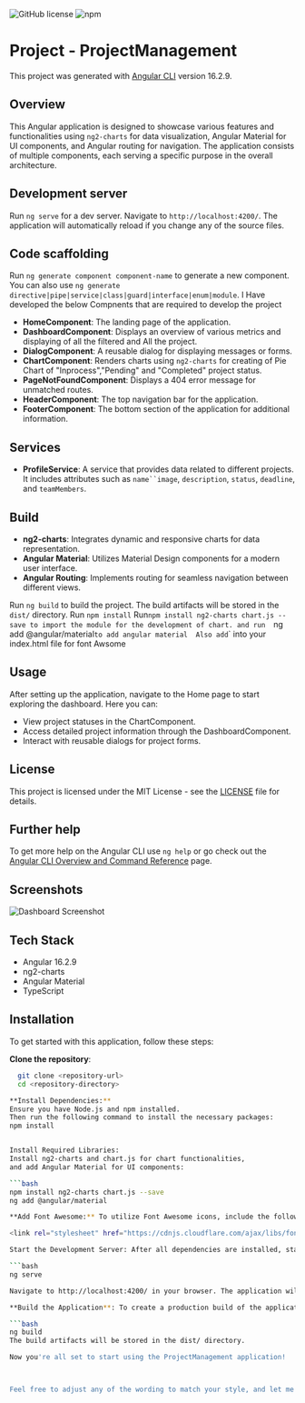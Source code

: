 
![GitHub license](https://img.shields.io/badge/license-MIT-blue.svg)
![npm](https://img.shields.io/npm/v/ng2-charts.svg)

# Project - ProjectManagement

This project was generated with [Angular CLI](https://github.com/angular/angular-cli) version 16.2.9.

## Overview

This Angular application is designed to showcase various features and functionalities using `ng2-charts` for data visualization, Angular Material for UI components, and Angular routing for navigation. The application consists of multiple components, each serving a specific purpose in the overall architecture.

## Development server

Run `ng serve` for a dev server. Navigate to `http://localhost:4200/`. The application will automatically reload if you change any of the source files.

## Code scaffolding

Run `ng generate component component-name` to generate a new component. You can also use `ng generate directive|pipe|service|class|guard|interface|enum|module`.
I Have developed the below Compnents that are required to develop the project
- **HomeComponent**: The landing page of the application.
- **DashboardComponent**: Displays an overview of various metrics and displaying of all the filtered and All the project.
- **DialogComponent**: A reusable dialog for displaying messages or forms.
- **ChartComponent**: Renders charts using `ng2-charts` for creating of Pie Chart of "Inprocess","Pending" and "Completed" project status.
- **PageNotFoundComponent**: Displays a 404 error message for unmatched routes.
- **HeaderComponent**: The top navigation bar for the application.
- **FooterComponent**: The bottom section of the application for additional information.
  
 ## Services

- **ProfileService**: A service that provides data related to different projects. It includes attributes such as `name``image`, `description`, `status`, `deadline`, and `teamMembers`. 

## Build

- **ng2-charts**: Integrates dynamic and responsive charts for data representation.
- **Angular Material**: Utilizes Material Design components for a modern user interface.
- **Angular Routing**: Implements routing for seamless navigation between different views.

Run `ng build` to build the project. The build artifacts will be stored in the `dist/` directory.
Run `npm install` 
Run`npm install ng2-charts chart.js --save to import the module for the development of chart.
and run  `ng add @angular/material` to add angular material 
Also add `<link rel="stylesheet" href="https://cdnjs.cloudflare.com/ajax/libs/font-awesome/6.0.0-beta3/css/all.min.css">`
into your index.html file for font Awsome 

## Usage

After setting up the application, navigate to the Home page to start exploring the dashboard. Here you can:
- View project statuses in the ChartComponent.
- Access detailed project information through the DashboardComponent.
- Interact with reusable dialogs for project forms.
## License

This project is licensed under the MIT License - see the [LICENSE](LICENSE) file for details.


## Further help

To get more help on the Angular CLI use `ng help` or go check out the [Angular CLI Overview and Command Reference](https://angular.io/cli) page.

## Screenshots

![Dashboard Screenshot]()

## Tech Stack
- Angular 16.2.9
- ng2-charts
- Angular Material
- TypeScript



## Installation

To get started with this application, follow these steps:

 
  

**Clone the repository**:
 ```bash
   git clone <repository-url>
   cd <repository-directory>

**Install Dependencies:**
Ensure you have Node.js and npm installed.
Then run the following command to install the necessary packages:
npm install


Install Required Libraries:
Install ng2-charts and chart.js for chart functionalities,
and add Angular Material for UI components:

```bash
npm install ng2-charts chart.js --save
ng add @angular/material

**Add Font Awesome:** To utilize Font Awesome icons, include the following line in your index.html file:

<link rel="stylesheet" href="https://cdnjs.cloudflare.com/ajax/libs/font-awesome/6.0.0-beta3/css/all.min.css">

Start the Development Server: After all dependencies are installed, start the Angular development server:

```bash
ng serve

Navigate to http://localhost:4200/ in your browser. The application will automatically reload if you change any of the source files.

**Build the Application**: To create a production build of the application, run:

```bash
ng build
The build artifacts will be stored in the dist/ directory.

Now you're all set to start using the ProjectManagement application!



Feel free to adjust any of the wording to match your style, and let me know if there's anything else you want to add or modi

